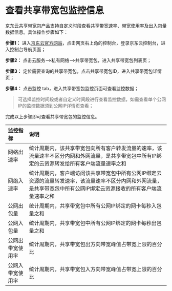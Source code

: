 # 查看共享带宽包监控信息

京东云共享带宽包产品支持自定义时段查看共享带宽速率、带宽使用率及出入包量数据信息。具体操作步骤如下：


**步骤1：** 进入[京东云官方网站](https://www.jdcloud.com/)，点击网页右上角的控制台，登录京东云控制台，进入控制台导航页面；

**步骤2：** 点击云服务-->私有网络-->共享带宽包，进入共享带宽包列表页；

**步骤3：** 定位需要查询的共享带宽包，点击共享带宽包ID，进入共享带宽包详情页；

**步骤4：** 点击监控 tab，进入共享带宽包监控页面可查看监控数据；


> 可选择监控时间段或者自定义时间段进行查看监控数据，如需查看单个公网IP的监控数据须到公网IP详情页查看；

 
完成以上步骤即可查看共享带宽包的监控信息。

 | 监控指标	| 说明	|
| :----- | :----- |
|网络出速率	|统计周期内，该共享带宽包向所有客户转发流量的速率，该流量速率不区分内网和外网流量，是共享带宽包中所有IP绑定的云资源转发给所有客户端流量速率之和|
|网络入速率	|统计周期内，客户端访问该共享带宽包中所有公网IP绑定云资源的流量转发速率，该流量速率不区分内网和外网流量，是共享带宽包中所有公网IP绑定云资源接收的所有客户端流量速率之和|
|公网出包量	|统计周期内，共享带宽包中所有公网IP绑定的网卡每秒入包量之和|
|公网入包量	|统计周期内，共享带宽包中所有公网IP绑定的网卡每秒出包量之和|
|公网出带宽使用率 |统计周期内，共享带宽包出方向带宽峰值占带宽上限的百分比 |
|公网入带宽使用率 |统计周期内，共享带宽包入方向带宽峰值占带宽上限的百分比 |

